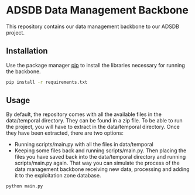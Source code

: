 # ADSDB Data Management Backbone

This repository contains our data management backbone to our ADSDB project.

## Installation

Use the package manager [pip](https://pip.pypa.io/en/stable/) to install the libraries necessary for running the backbone.

```bash
pip install -r requirements.txt
```

## Usage

By default, the repository comes with all the available files in the data/temporal directory. They can be found in a zip file. To be able to run the project, you will have to extract in the data/temporal directory. Once they have been extracted, there are two options:

- Running scripts/main.py with all the files in data/temporal
- Keeping some files back and running scripts/main.py. Then placing the files you have saved back into the data/temporal
  directory and running scripts/main.py again. That way you can simulate the process of the data management backbone
  receiving new data, processing and adding it to the exploitation zone database.


```bash
python main.py
```